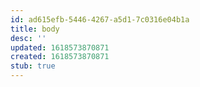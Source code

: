 ```yaml
---
id: ad615efb-5446-4267-a5d1-7c0316e04b1a
title: body
desc: ''
updated: 1618573870871
created: 1618573870871
stub: true
---
```


